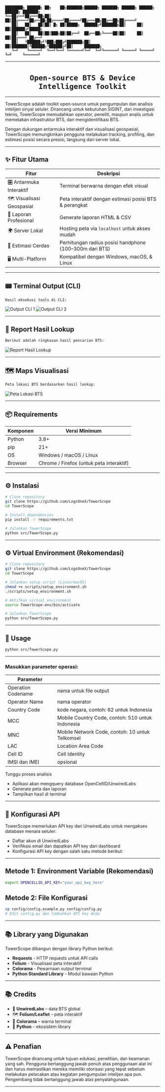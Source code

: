 ```
████████╗ ██████╗ ██╗    ██╗███████╗██████╗ ███████╗ ██████╗ ██████╗ ██████╗ ███████╗
╚══██╔══╝██╔═══██╗██║    ██║██╔════╝██╔══██╗██╔════╝██╔════╝██╔═══██╗██╔══██╗██╔════╝
   ██║   ██║   ██║██║ █╗ ██║█████╗  ██████╔╝███████╗██║     ██║   ██║██████╔╝█████╗  
   ██║   ██║   ██║██║███╗██║██╔══╝  ██╔══██╗╚════██║██║     ██║   ██║██╔═══╝ ██╔══╝  
   ██║   ╚██████╔╝╚███╔███╔╝███████╗██║  ██║███████║╚██████╗╚██████╔╝██║     ███████╗
   ╚═╝    ╚═════╝  ╚══╝╚══╝ ╚══════╝╚═╝  ╚═╝╚══════╝ ╚═════╝ ╚═════╝ ╚═╝     ╚══════╝
```

---

<h1 align="center"><code>Open-source BTS & Device Intelligence Toolkit</code></h1>

---

TowerScope adalah toolkit open-source untuk pengumpulan dan analisis intelijen sinyal seluler. Dirancang untuk kebutuhan SIGINT, dan investigasi teknis, TowerScope memudahkan operator, peneliti, maupun analis untuk memetakan infrastruktur BTS, dan mengidentifikasi BTS.

Dengan dukungan antarmuka interaktif dan visualisasi geospasial, TowerScope memungkinkan pengguna melakukan tracking, profiling, dan estimasi posisi secara presisi, langsung dari server lokal.

---

## ✨ Fitur Utama

| Fitur | Deskripsi |
|-------|-----------|
| 🎛️ Antarmuka Interaktif | Terminal berwarna dengan efek visual |
| 🗺️ Visualisasi Geospasial | Peta interaktif dengan estimasi posisi BTS & perangkat |
| 📑 Laporan Profesional | Generate laporan HTML & CSV |
| 🌍 Server Lokal | Hosting peta via `localhost` untuk akses mudah |
| 📡 Estimasi Cerdas | Perhitungan radius posisi handphone (100–300m dari BTS) |
| 🖥️ Multi-Platform | Kompatibel dengan Windows, macOS, & Linux |

---

## 📟 Terminal Output (CLI)


```bash
Hasil eksekusi tools di CLI:
```

![Output CLI 1](screenshot/tower2.png)
![Output CLI 2](screenshot/towerscope1.png)

---

## 📑 Report Hasil Lookup

```bash
Berikut adalah ringkasan hasil pencarian BTS:
```

![Report Hasil Lookup](screenshot/report1.jpg)

---

## 🗺️ Maps Visualisasi


```bash
Peta lokasi BTS berdasarkan hasil lookup:
```

![Peta Lokasi BTS](screenshot/maps1.png)

---

## 📦 Requirements

| Komponen | Versi Minimum |
|----------|---------------|
| Python   | 3.8+ |
| pip      | 21+ |
| OS       | Windows / macOS / Linux |
| Browser  | Chrome / Firefox (untuk peta interaktif) |

---

## ⚙️ Instalasi

```bash
# Clone repository
git clone https://github.com/LogsOneX/TowerScope
cd TowerScope

# Install dependencies
pip install -r requirements.txt

# Jalankan TowerScope
python src/TowerScope.py
```

---

## ⚙️ Virtual Environment (Rekomendasi)

```bash
# Clone repository
git clone https://github.com/LogsOneX/TowerScope
cd TowerScope

# Jalankan setup script (Linux/macOS)
chmod +x scripts/setup_environment.sh
./scripts/setup_environment.sh

# Aktifkan virtual environment
source TowerScope-env/bin/activate

# Jalankan TowerScope
python src/TowerScope.py
```

---

## 🚀 Usage

```bash
python src/TowerScope.py
```

---

### Masukkan parameter operasi:

| Parameter |              |
|----------|---------------|
| Operation Codename | nama untuk file output |
| Operator Name | nama operator |
| Country Code | kode negara, contoh: 62 untuk Indonesia |
| MCC | Mobile Country Code, contoh: 510 untuk Indonesia |
| MNC | Mobile Network Code, contoh: 10 untuk Telkomsel |
| LAC | Location Area Code |
| Cell ID | Cell Identity |
| IMSI dan IMEI | opsional |

Tunggu proses analisis
- Aplikasi akan mengquery database OpenCellID/UnwiredLabs
- Generate peta dan laporan
- Tampilkan hasil di terminal

---

## 🔧 Konfigurasi API

TowerScope memerlukan API key dari UnwiredLabs untuk mengakses database menara seluler:
- Daftar akun di UnwiredLabs
- Verifikasi email dan dapatkan API key dari dashboard
- Konfigurasi API key dengan salah satu metode berikut:

---

## Metode 1: Environment Variable (Rekomendasi)

```bash
export OPENCELLID_API_KEY="your_api_key_here"
```

## Metode 2: File Konfigurasi

```bash
cp config/config.example.py config/config.py
# Edit config.py dan tambahkan API key Anda
```

---

## 📚 Library yang Digunakan

TowerScope dibangun dengan library Python berikut:
- **Requests** - HTTP requests untuk API calls
- **Folium** - Visualisasi peta interaktif
- **Colorama** - Pewarnaan output terminal
- **Python Standard Library** - Modul bawaan Python

---

## 📚 Credits

- 📡 **UnwiredLabs** – data BTS global
- 🗺️ **Folium/Leaflet** – peta interaktif
- 🎨 **Colorama** – warna terminal
- 🐍 **Python** – ekosistem library

---

## ⚠️ Penafian

TowerScope dirancang untuk tujuan edukasi, penelitian, dan keamanan yang sah. Pengguna bertanggung jawab penuh atas penggunaan alat ini dan harus memastikan mereka memiliki otorisasi yang tepat sebelum melakukan pelacakan atau kegiatan pengumpulan intelijen apa pun. Pengembang tidak bertanggung jawab atas penyalahgunaan.

---

